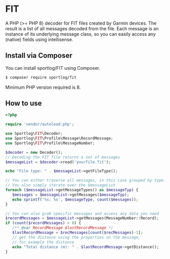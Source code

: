 # FIT
A PHP (>= PHP 8) decoder for FIT files created by Garmin devices.
The result is a list of all messages decoded from the file. Each message
is an instance of its underlying message class, so you can easily access
any (native) fields using intellisense.

## Install via Composer
You can install sportlog/FIT using Composer.

``` bash
$ composer require sportlog/fit
```
Minimum PHP version required is 8.

## How to use

``` php
<?php

require 'vendor/autoload.php';

use Sportlog\FIT\Decoder;
use Sportlog\FIT\Profile\Message\RecordMessage;
use Sportlog\FIT\Profile\MessageNumber;

$decoder = new Decoder();
// Decoding the FIT file returns a set of messages
$messageList = $decoder->read('yourfile.fit');

echo "File type: " . $messageList->getFileType();

// You can either traverse all messages, in this case grouped by type.
// You also simply iterate over the $messageList
foreach ($messageList->getMessageTypes() as $messageTyp) {
   $messages = $messageList->getMessages($messageTyp);
   echo sprintf('%s: %s', $messageType, count($messages));
}

// You can also grab specific messages and access any data you need
$recordMessages = $messageList->getMessages(MessageNumber::Record);
if (count($recordMessages) > 0) {
   /** @var RecordMessage $lastRecordMessage */
   $lastRecordMessage = $recMessages[count($recMessages)-1];
   // get the distance using the properties on the message,
   // for example the distance
   echo "Total distance (m): " . $lastRecordMessage->getDistance();
}
```
